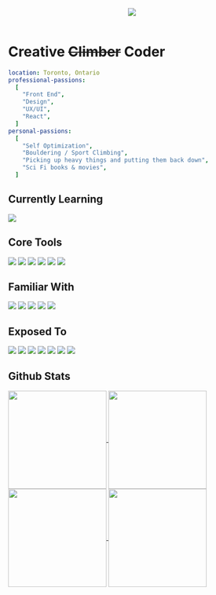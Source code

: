 <header>
  <img align="center" src="https://capsule-render.vercel.app/api?type=slice&color=265cff&fontColor=f7f9ff&text=Sleep%20Ice%20Eat%20Code%20Live%20Repeat&animation=fadeIn&fontSize=25&fontAlign=79&rotate=8&fontAlignY=40"/>
</header>
<h1>Creative <del>Climber</del> Coder</h1>

```yaml
location: Toronto, Ontario
professional-passions:
  [
    "Front End",
    "Design",
    "UX/UI",
    "React",
  ]
personal-passions: 
  [
    "Self Optimization",
    "Bouldering / Sport Climbing",
    "Picking up heavy things and putting them back down",
    "Sci Fi books & movies",
  ]
```

<div>
  <h2>Currently Learning</h2>
  <img src="https://img.shields.io/badge/styled--components-DB7093?style=for-the-badge&logo=styled-components&logoColor=white"/>
</div>
<div>
  <h2>Core Tools</h2>
  <img src="https://img.shields.io/badge/javascript-%23323330.svg?style=for-the-badge&logo=javascript&logoColor=%23F7DF1E"/>
  <img src="https://img.shields.io/badge/react-%2320232a.svg?style=for-the-badge&logo=react&logoColor=%2361DAFB"/>
  <img src="https://img.shields.io/badge/css3-%231572B6.svg?style=for-the-badge&logo=css3&logoColor=white"/>
  <img src="https://img.shields.io/badge/html5-%23E34F26.svg?style=for-the-badge&logo=html5&logoColor=white"/>
  <img src="https://img.shields.io/badge/git-%23F05033.svg?style=for-the-badge&logo=git&logoColor=white"/>
  <img src="https://img.shields.io/badge/figma-%23F24E1E.svg?style=for-the-badge&logo=figma&logoColor=white"/>
</div>
<div>
  <h2>Familiar With</h2>
  <img src="https://img.shields.io/badge/typescript-%23007ACC.svg?style=for-the-badge&logo=typescript&logoColor=white"/>
  <img src="https://img.shields.io/badge/node.js-6DA55F?style=for-the-badge&logo=node.js&logoColor=white"/>
  <img src="https://img.shields.io/badge/express.js-%23404d59.svg?style=for-the-badge&logo=express&logoColor=%2361DAFB"/>
  <img src="https://img.shields.io/badge/MUI-%230081CB.svg?style=for-the-badge&logo=mui&logoColor=white"/>
  <img src="https://img.shields.io/badge/postgres-%23316192.svg?style=for-the-badge&logo=postgresql&logoColor=white"/>
</div>
<div>
<h2>Exposed To</h2>
<img src="https://img.shields.io/badge/ruby-%23CC342D.svg?style=for-the-badge&logo=ruby&logoColor=white"/>
<img src="https://img.shields.io/badge/rails-%23CC0000.svg?style=for-the-badge&logo=ruby-on-rails&logoColor=white"/>
<img src="https://img.shields.io/badge/redux-%23593d88.svg?style=for-the-badge&logo=redux&logoColor=white"/>
<img src="https://img.shields.io/badge/-Storybook-FF4785?style=for-the-badge&logo=storybook&logoColor=white"/>
<img src="https://img.shields.io/badge/-cypress-%23E5E5E5?style=for-the-badge&logo=cypress&logoColor=058a5e"/>
<img src="https://img.shields.io/badge/-jest-%23C21325?style=for-the-badge&logo=jest&logoColor=white"/>
<img src="https://img.shields.io/badge/-mocha-%238D6748?style=for-the-badge&logo=mocha&logoColor=white"/>
</div>













<h2>Github Stats</h2>
<a href="https://github.com/JCPenne/github-readme-stats#gh-dark-mode-only">
  <img align="center" src="https://github-readme-stats.vercel.app/api?username=JCPenne&title_color=f7f9ff&icon_color=265cff&ring_color=265cff&text_color=f7f9ff&border_color=265cff&show_icons=true&custom_title=My%20Humble%20Contributions&theme=transparent" height=200 />
</a>
<a href="https://github.com/JCpenne/github-readme-stats#gh-dark-mode-only">
  <img align="center" src="https://github-readme-stats.vercel.app/api/top-langs/?username=JCPenne&layout=compact&title_color=f7f9ff&text_color=f7f9ff&border_color=265cff&custom_title=Languages%20I%20Love&theme=transparent" height=200 />
</a>

<a href="https://github.com/JCPenne/github-readme-stats#gh-light-mode-only">
  <img align="center" src="https://github-readme-stats.vercel.app/api?username=JCPenne&title_color=0b2471&text_color=265cff&icon_color=0b2471&ring_color=0b2471&border_color=265cff&show_icons=true&custom_title=My%20Humble%20Contributions&theme=transparent" height=200/>
</a>
<a href="https://github.com/JCPenne/github-readme-stats#gh-light-mode-only">
  <img align="center" src="https://github-readme-stats.vercel.app/api/top-langs/?username=JCPenne&layout=compact&title_color=0b2471&border_color=265cff&custom_title=Languages%20I%20Love&theme=transparent" height=200/>
</a>
